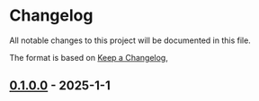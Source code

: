 # Changelog

All notable changes to this project will be documented in this file.

The format is based on [Keep a Changelog](https://keepachangelog.com/en/1.0.0/),

## [0.1.0.0](https://github.com/actuate-rs/actuate/compare/actuate-0.1.0.0) - 2025-1-1
